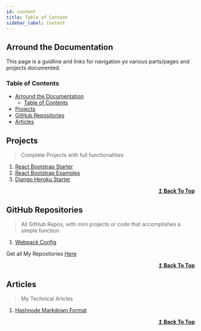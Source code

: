 ```yaml
---
id: content
title: Table of Content
sidebar_label: Content
---
```


## Arround the Documentation

This page is a guidline and links for navigation yo various parts/pages and projects documented.

### Table of Contents

- [Arround the Documentation](#arround-the-documentation)
  - [Table of Contents](#table-of-contents)
- [Projects](#projects)
- [GitHub Repositories](#github-repositories)
- [Articles](#articles)

## Projects

> Complete Projects with full functionalities

1. [React Bootstrap Starter](react-bootstrap-starter.md)
2. [React Bootstrap Examples](react-bootstrap-examples.md)
3. [Django Heroku Starter](django-heroku.md)

<div align="right">
    <b><a href="#table-of-contents">↥ Back To Top</a></b>
</div>

## GitHub Repositories

> All GitHub Repos, with mini projects or code that accomplishes a simple function

1. [Webpack Config](webpack-config.md)

Get all My Repositories [Here](https://github.com/ChrisAchinga?tab=repositories)

<div align="right">
    <b><a href="#table-of-contents">↥ Back To Top</a></b>
</div>

## Articles

> My Technical Artcles

1. [Hashnode Markdown Format](article-format-md)


<div align="right">
    <b><a href="#table-of-contents">↥ Back To Top</a></b>
</div>